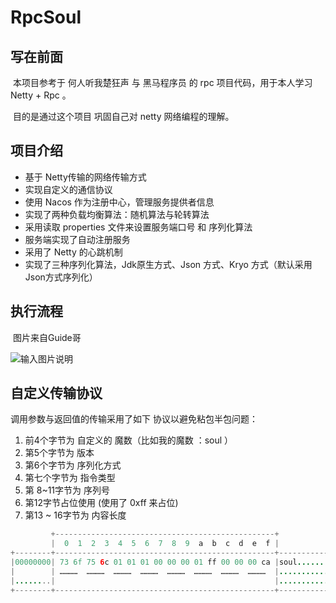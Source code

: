 # RpcSoul
## 写在前面

​	本项目参考于 何人听我楚狂声 与 黑马程序员 的 rpc 项目代码，用于本人学习 Netty + Rpc 。

​	目的是通过这个项目 巩固自己对 netty 网络编程的理解。

## 项目介绍

- 基于 Netty传输的网络传输方式
- 实现自定义的通信协议
- 使用 Nacos 作为注册中心，管理服务提供者信息
- 实现了两种负载均衡算法：随机算法与轮转算法
- 采用读取 properties 文件来设置服务端口号 和 序列化算法 
- 服务端实现了自动注册服务
- 采用了 Netty 的心跳机制
- 实现了三种序列化算法，Jdk原生方式、Json 方式、Kryo 方式（默认采用 Json方式序列化）

## 执行流程

​	图片来自Guide哥

![输入图片说明](https://images.gitee.com/uploads/images/2021/0516/130825_6cab1cf2_8044183.png "屏幕截图.png")



## 自定义传输协议

调用参数与返回值的传输采用了如下 协议以避免粘包半包问题：

1. 前4个字节为 自定义的 魔数（比如我的魔数 ：soul ）
2. 第5个字节为 版本
3. 第6个字节为 序列化方式
4. 第七个字节为 指令类型
5. 第 8~11字节为 序列号
6. 第12字节占位使用 (使用了 0xff 来占位)
7. 第13 ~ 16字节为 内容长度

```JAVA
         +-------------------------------------------------+
         |  0  1  2  3  4  5  6  7  8  9  a  b  c  d  e  f |
+--------+-------------------------------------------------+----------------+
|00000000| 73 6f 75 6c 01 01 01 00 00 00 01 ff 00 00 00 ca |soul............|
|        | …………  …………  …………  …………  …………  …………  …………  …………  |................|
|........|                                                 |................|
+--------+-------------------------------------------------+----------------+

```

